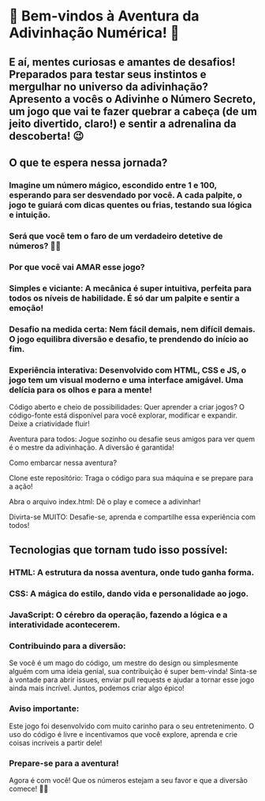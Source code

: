 #                                                                           🚀 Bem-vindos à Aventura da Adivinhação Numérica! 🔢
  
## E aí, mentes curiosas e amantes de desafios! Preparados para testar seus instintos e mergulhar no universo da adivinhação? Apresento a vocês o Adivinhe o Número Secreto, um jogo que vai te fazer quebrar a cabeça (de um jeito divertido, claro!) e sentir a adrenalina da descoberta! 😉

## O que te espera nessa jornada?

### Imagine um número mágico, escondido entre 1 e 100, esperando para ser desvendado por você. A cada palpite, o jogo te guiará com dicas quentes ou frias, testando sua lógica e intuição. 
### Será que você tem o faro de um verdadeiro detetive de números? 🕵️‍♀️

### Por que você vai AMAR esse jogo?

### Simples e viciante: A mecânica é super intuitiva, perfeita para todos os níveis de habilidade. É só dar um palpite e sentir a emoção!

### Desafio na medida certa: Nem fácil demais, nem difícil demais. O jogo equilibra diversão e desafio, te prendendo do início ao fim.

### Experiência interativa: Desenvolvido com HTML, CSS e JS, o jogo tem um visual moderno e uma interface amigável. Uma delícia para os olhos e para a mente!

Código aberto e cheio de possibilidades: Quer aprender a criar jogos? O código-fonte está disponível para você explorar, modificar e expandir. Deixe a criatividade fluir!

Aventura para todos: Jogue sozinho ou desafie seus amigos para ver quem é o mestre da adivinhação. A diversão é garantida!

Como embarcar nessa aventura?

Clone este repositório: Traga o código para sua máquina e se prepare para a ação!

Abra o arquivo index.html: Dê o play e comece a adivinhar!

Divirta-se MUITO: Desafie-se, aprenda e compartilhe essa experiência com todos!

## Tecnologias que tornam tudo isso possível:

### HTML: A estrutura da nossa aventura, onde tudo ganha forma.

### CSS: A mágica do estilo, dando vida e personalidade ao jogo.

### JavaScript: O cérebro da operação, fazendo a lógica e a interatividade acontecerem.

### Contribuindo para a diversão:

Se você é um mago do código, um mestre do design ou simplesmente alguém com uma ideia genial, sua contribuição é super bem-vinda! Sinta-se à vontade para abrir issues, enviar pull requests e ajudar a tornar esse jogo ainda mais incrível. Juntos, podemos criar algo épico!

### Aviso importante:

Este jogo foi desenvolvido com muito carinho para o seu entretenimento. O uso do código é livre e incentivamos que você explore, aprenda e crie coisas incríveis a partir dele!

### Prepare-se para a aventura!

Agora é com você! Que os números estejam a seu favor e que a diversão comece! 🚀✨
